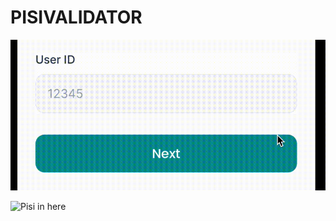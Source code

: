 # PISIVALIDATOR
![Alt text](https://github.com/KananAbilzada/KVTextField/blob/main/Screen%20Recording%202022-11-01%20at%2014.45.16.gif?raw=true)

![Pisi in here](https://media.giphy.com/media/vFKqnCdLPNOKc/giphy.gif)

